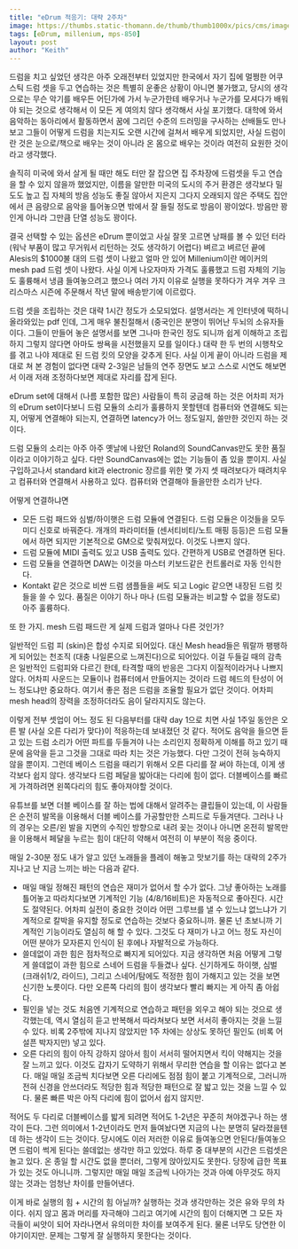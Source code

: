 ```yaml
---
title: "eDrum 적응기: 대략 2주차"
image: https://thumbs.static-thomann.de/thumb/thumb1000x/pics/cms/image/guide/en/e_drums/397513_03.jpg
tags: [eDrum, millenium, mps-850]
layout: post
author: "Keith"
---
```


드럼을 치고 싶었던 생각은 아주 오래전부터 있었지만 한국에서 자기 집에 멀쩡한 어쿠스틱 드럼 셋을 두고 연습하는 것은 특별히 운좋은 상황이 아니면 불가했고, 당시의 생각으로는 무슨 악기를 배우든 어딘가에 가서 누군가한테 배우거나 누군가를 모셔다가 배워야 되는 것으로 생각해서 이 모든 게 여의치 않다 생각해서 사실 포기했다. 대학에 와서 음악하는 동아리에서 활동하면서 꿈에 그리던 수준의 드러밍을 구사하는 선배들도 만나보고 그들이 어떻게 드럼을 치는지도 오랜 시간에 걸쳐서 배우게 되었지만, 사실 드럼이란 것은 눈으로/책으로 배우는 것이 아니라 온 몸으로 배우는 것이라 여전히 요원한 것이라고 생각했다.

솔직히 미국에 와서 살게 될 때만 해도 터만 잘 잡으면 집 주차장에 드럼셋을 두고 연습을 할 수 있지 않을까 했었지만, 이름을 알만한 미국의 도시의 주거 환경은 생각보다 밀도도 높고 집 자체의 방음 성능도 좋질 않아서 지은지 그다지 오래되지 않은 주택도 집안에서 큰 음량으로 음악을 틀어놓으면 밖에서 잘 들릴 정도로 방음이 꽝이었다. 방음만 꽝인게 아니라 그만큼 단열 성능도 꽝이다. 

결국 선택할 수 있는 옵션은 eDrum 뿐이었고 사실 잘못 고르면 낭패를 볼 수 있던 터라 (워낙 부품이 많고 무거워서 리턴하는 것도 생각하기 어렵다) 벼르고 벼르던 끝에 Alesis의 $1000불 대의 드럼 셋이 나왔고 얼마 안 있어 Millenium이란 메이커의 mesh pad 드럼 셋이 나왔다. 사실 이게 나오자마자 가격도 훌륭했고 드럼 자체의 기능도 훌륭해서 냉큼 들여놓으려고 했으나 여러 가지 이유로 실행을 못하다가 겨우 겨우 크리스마스 시즌에 주문해서 작년 말에 배송받기에 이르렀다.

드럼 셋을 조립하는 것은 대략 1시간 정도가 소모되었다. 설명서라는 게 인터넷에 떡하니 올라와있는 pdf 인데, 그게 매우 불친절해서 (중국인은 분명이 뛰어난 두뇌의 소유자들이다. 그들이 만들어 놓은 설명서를 보면 그나마 한국인 정도 되니까 쉽게 이해하고 조립하지 그렇지 않다면 아마도 쌍욕을 시전했을지 모를 일이다.) 대략 한 두 번의 시행착오를 겪고 나야 제대로 된 드럼 킷의 모양을 갖추게 된다. 사실 이게 끝이 아니라 드럼을 제대로 쳐 본 경험이 없다면 대략 2-3일은 남들의 연주 장면도 보고 스스로 시연도 해보면서 이래 저래 조정하다보면 제대로 자리를 잡게 된다.

eDrum set에 대해서 (나름 포함한 많은) 사람들이 특히 궁금해 하는 것은 어차피 저가의 eDrum set이다보니 드럼 모듈의 소리가 훌륭하지 못할텐데 컴퓨터와 연결해도 되는지, 어떻게 연결해야 되는지, 연결하면 latency가 어느 정도일지, 쓸만한 것인지 하는 것이다.

드럼 모듈의 소리는 아주 아주 옛날에 나왔던 Roland의 SoundCanvas만도 못한 품질이라고 이야기하고 싶다. 다만 SoundCanvas에는 없는 기능들이 좀 있을 뿐이지. 사실 구입하고나서 standard kit과 electronic 장르를 위한 몇 가지 셋 때려보다가 때려치우고 컴퓨터와 연결해서 사용하고 있다. 컴퓨터와 연결해야 들을만한 소리가 난다. 

어떻게 연결하냐면 

- 모든 드럼 패드와 심벌/하이햇은 드럼 모듈에 연결된다. 드럼 모듈은 이것들을 모두 미디 신호로 바꿔준다. 개개의 파라미터들 (센서티비티/노트 매핑 등등)은 드럼 모듈에서 하면 되지만 기본적으로 GM으로 맞춰져있다. 이것도 나쁘지 않다.
- 드럼 모듈에 MIDI 출력도 있고 USB 출력도 있다. 간편하게 USB로 연결하면 된다.
- 드럼 모듈을 연결하면 DAW는 이것을 마스터 키보드같은 컨트롤러로 자동 인식한다. 
- Kontakt 같은 것으로 비싼 드럼 샘플들을 써도 되고 Logic 같으면 내장된 드럼 킷들을 쓸 수 있다. 품질은 이야기 하나 마나 (드럼 모듈과는 비교할 수 없을 정도로) 아주 훌륭하다.

또 한 가지. mesh 드럼 패드란 게 실제 드럼과 얼마나 다른 것인가?

일반적인 드럼 피 (skin)은 합성 수지로 되어있다. 대신 Mesh head들은 뭐랄까 팽팽하게 되어있는 천조직 (대충 나일론으로 느껴진다)으로 되어있다. 이걸 두들길 때의 감촉은 일반적인 드럼피와 다르긴 한데, 타격할 때의 반응은 그다지 이질적이라거나 나쁘지 않다. 어차피 사운드는 모듈이나 컴퓨터에서 만들어지는 것이라 드럼 헤드의 탄성이 어느 정도냐만 중요하다. 여기서 좋은 점은 드럼을 조율할 필요가 없단 것이다. 어차피 mesh head의 장력을 조정하더라도 음이 달라지지도 않는다. 

이렇게 전부 셋업이 어느 정도 된 다음부터를 대략 day 1으로 치면 사실 1주일 동안은 오른 발 (사실 오른 다리가 맞다)이 적응하는데 보내졌던 것 같다. 적어도 음악을 들으면 듣고 있는 드럼 소리가 어떤 파트를 두들겨야 나는 소리인지 정확하게 이해를 하고 있기 때문에 음악을 듣고 그것을 그대로 따라 치는 것은 가능했다. 다만 그것이 전혀 능숙하지 않을 뿐이지. 그런데 베이스 드럼을 때리기 위해서 오른 다리를 잘 써야 하는데, 이게 생각보다 쉽지 않다. 생각보다 드럼 페달을 밟아대는 다리에 힘이 없다. 더블베이스를 빠르게 가격하려면 왼쪽다리의 힘도 좋아져야할 것이다. 

유튜브를 보면 더블 베이스를 잘 하는 법에 대해서 알려주는 클립들이 있는데, 이 사람들은 순전히 발목을 이용해서 더블 베이스를 가공할만한 스피드로 두들겨댄다. 그러나 나의 경우는 오른/왼 발을 지면의 수직인 방향으로 내려 꽂는 것이나 아니면 온전히 발목만을 이용해서 페달을 누르는 힘이 대단히 약해서 여전히 이 부분이 적응 중이다. 

매일 2-30분 정도 내가 알고 있던 노래들을 플레이 해놓고 맛보기를 하는 대략의 2주가 지나고 난 지금 느끼는 바는 다음과 같다.

- 매일 매일 정해진 패턴의 연습은 재미가 없어서 할 수가 없다. 그냥 좋아하는 노래를 틀어놓고 따라치다보면 기계적인 기능 (4/8/16비트)은 자동적으로 좋아진다. 시간도 절약된다. 어차피 실전이 중요한 것이라 어떤 그루브를 낼 수 있느냐 없느냐가 기계적으로 칼박을 유지할 정도로 연습하는 것보다 중요하니까. 물론 넌 초보니까 기계적인 기능이라도 열심히 해 할 수 있다. 그것도 다 재미가 나고 어느 정도 자신이 어떤 분야가 모자른지 인식이 된 후에나 자발적으로 가능하다. 
- 쓸데없이 과한 힘은 점차적으로 빠지게 되어있다. 지금 생각하면 처음 어떻게 그렇게 쓸데없이 과한 힘으로 스네어 드럼을 두들겼나 싶다. 신기하게도 하이햇, 심벌 (크래쉬1/2, 라이드), 그리고 스네어/탐에도 적정한 힘이 가해지고 있는 것을 보면 신기한 노릇이다. 다만 오른쪽 다리의 힘이 생각보다 빨리 빠지는 게 아직 좀 아쉽다.
- 필인을 넣는 것도 처음엔 기계적으로 연습하고 패턴을 외우고 해야 되는 것으로 생각했는데, 역시 열심히 듣고 반복해서 따라쳐보다 보면 서서히 좋아지는 것을 느낄 수 있다. 비록 2주밖에 지나지 않았지만 1주 차에는 상상도 못하던 필인도 (비록 어설픈 박자지만) 넣고 있다.
- 오른 다리의 힘이 아직 강하지 않아서 힘이 서서히 떨어지면서 킥이 약해지는 것을 잘 느끼고 있다. 이것도 갑자기 도약하기 위해서 무리한 연습을 할 이유는 없다고 본다. 매일 매일 조금씩 치다보면 오른 다리에도 점점 힘이 붙고 기계적으로, 그러니까 전혀 신경을 안쓰더라도 적당한 힘과 적당한 패턴으로 잘 밟고 있는 것을 느낄 수 있다. 물론 빠른 박은 아직 다리에 힘이 없어서 쉽지 않지만.

적어도 두 다리로 더블베이스를 밟게 되려면 적어도 1-2년은 꾸준히 쳐야겠구나 하는 생각이 든다. 그런 의미에서 1-2년이라도 먼저 들여놨다면 지금의 나는 분명히 달라졌을텐데 하는 생각이 드는 것이다. 당시에도 이러 저러한 이유로 들여놓으면 안된다/들여놓으면 드럼이 썩게 된다는 쓸데없는 생각만 하고 있었다. 하루 중 대부분의 시간은 드럼셋은 놀고 있다. 온 종일 할 시간도 없을 뿐더러, 그렇게 앉아있지도 못한다. 당장에 급한 목표가 있는 것도 아니니까. 그렇지만 매일 매일 조금씩 나아가는 것과 아예 아무것도 하지 않는 것과는 엄청난 차이를 만들어낸다.

이게 바로 실행의 힘 + 시간의 힘 아닐까? 실행하는 것과 생각만하는 것은 유와 무의 차이다. 쉬지 않고 몸과 머리를 자극해야 그리고 여기에 시간의 힘이 더해지면 그 모든 자극들이 씨앗이 되어 자라나면서 유의미한 차이를 보여주게 된다. 물론 너무도 당연한 이야기이지만. 문제는 그렇게 잘 실행하지 못한다는 것이다.
